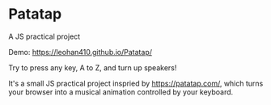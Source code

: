 # Patatap
A JS practical project 

Demo: https://leohan410.github.io/Patatap/

Try to press any key, A to Z, and turn up speakers!   

It's a small JS practical project inspried by https://patatap.com/, which turns your browser into a musical animation controlled by your keyboard.
